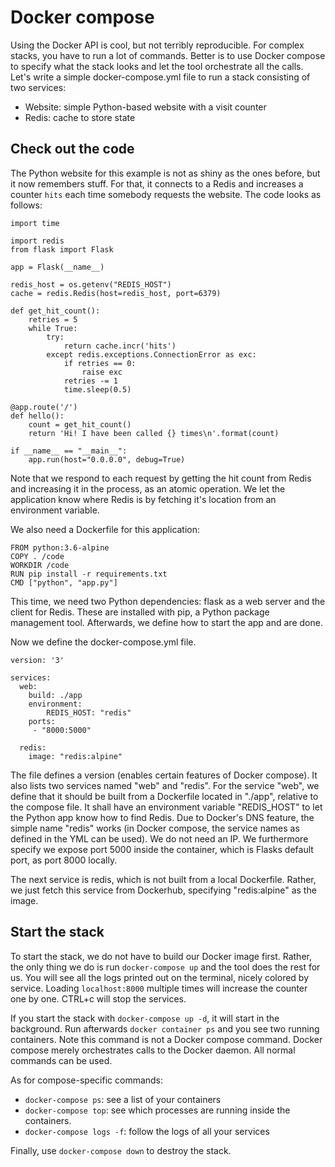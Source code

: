 # Docker compose

Using the Docker API is cool, but not terribly reproducible.
For complex stacks, you have to run a lot of commands.
Better is to use Docker compose to specify what the stack looks and let the tool orchestrate all the calls.
Let's write a simple docker-compose.yml file to run a stack consisting of two services:
- Website: simple Python-based website with a visit counter
- Redis: cache to store state

## Check out the code

The Python website for this example is not as shiny as the ones before, but it now remembers stuff.
For that, it connects to a Redis and increases a counter `hits` each time somebody requests the website.
The code looks as follows:
```
import time

import redis
from flask import Flask

app = Flask(__name__)

redis_host = os.getenv("REDIS_HOST")
cache = redis.Redis(host=redis_host, port=6379)

def get_hit_count():
    retries = 5
    while True:
        try:
            return cache.incr('hits')
        except redis.exceptions.ConnectionError as exc:
            if retries == 0:
                raise exc
            retries -= 1
            time.sleep(0.5)

@app.route('/')
def hello():
    count = get_hit_count()
    return 'Hi! I have been called {} times\n'.format(count)

if __name__ == "__main__":
    app.run(host="0.0.0.0", debug=True)
```

Note that we respond to each request by getting the hit count from Redis and increasing it in the process, as an atomic operation.
We let the application know where Redis is by fetching it's location from an environment variable.

We also need a Dockerfile for this application:
```
FROM python:3.6-alpine
COPY . /code
WORKDIR /code
RUN pip install -r requirements.txt
CMD ["python", "app.py"]
```

This time, we need two Python dependencies: flask as a web server and the client for Redis.
These are installed with pip, a Python package management tool.
Afterwards, we define how to start the app and are done.

Now we define the docker-compose.yml file.
```
version: '3'

services:
  web:
    build: ./app
    environment:
        REDIS_HOST: "redis"
    ports:
     - "8000:5000"

  redis:
    image: "redis:alpine"
```

The file defines a version (enables certain features of Docker compose).
It also lists two services named "web" and "redis".
For the service "web", we define that it should be built from a Dockerfile located in "./app", relative to the compose file.
It shall have an environment variable "REDIS_HOST" to let the Python app know how to find Redis.
Due to Docker's DNS feature, the simple name "redis" works (in Docker compose, the service names as defined in the YML can be used).
We do not need an IP.
We furthermore specify we expose port 5000 inside the container, which is Flasks default port, as port 8000 locally.

The next service is redis, which is not built from a local Dockerfile.
Rather, we just fetch this service from Dockerhub, specifying "redis:alpine" as the image.

## Start the stack

To start the stack, we do not have to build our Docker image first.
Rather, the only thing we do is run `docker-compose up` and the tool does the rest for us.
You will see all the logs printed out on the terminal, nicely colored by service.
Loading `localhost:8000` multiple times will increase the counter one by one.
CTRL+c will stop the services.

If you start the stack with `docker-compose up -d`, it will start in the background.
Run afterwards `docker container ps` and you see two running containers.
Note this command is not a Docker compose command.
Docker compose merely orchestrates calls to the Docker daemon.
All normal commands can be used.

As for compose-specific commands:
- `docker-compose ps`: see a list of your containers
- `docker-compose top`: see which processes are running inside the containers.
- `docker-compose logs -f`: follow the logs of all your services

Finally, use `docker-compose down` to destroy the stack.







